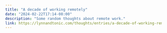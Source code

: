 ```yaml
---
title: "A decade of working remotely"
date: "2024-02-22T17:14-08:00"
description: "Some random thoughts about remote work."
link: https://lynnandtonic.com/thoughts/entries/a-decade-of-working-remotely/
---
```

